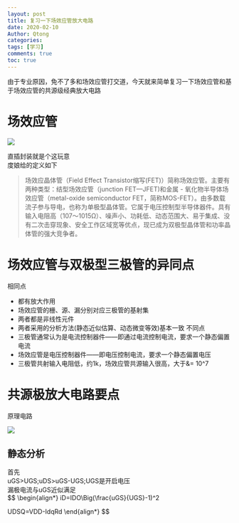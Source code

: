 ```yaml
---
layout: post
title: 复习一下场效应管放大电路
date: 2020-02-10
Author: Qtong
categories: 
tags: [学习]
comments: true
toc: true
--- 
```


由于专业原因，免不了多和场效应管打交道，今天就来简单复习一下场效应管和基于场效应管的共源级经典放大电路

# 场效应管

<a href="https://sm.ms/image/Ub8cR7rtn5iYwXj" target="_blank"><img src="https://i.loli.net/2020/02/10/Ub8cR7rtn5iYwXj.jpg" ></a>

直插封装就是个这玩意   
度娘给的定义如下
>场效应晶体管（Field Effect Transistor缩写(FET)）简称场效应管。主要有两种类型：结型场效应管（junction FET—JFET)和金属 - 氧化物半导体场效应管（metal-oxide semiconductor FET，简称MOS-FET）。由多数载流子参与导电，也称为单极型晶体管。它属于电压控制型半导体器件。具有输入电阻高（107～1015Ω）、噪声小、功耗低、动态范围大、易于集成、没有二次击穿现象、安全工作区域宽等优点，现已成为双极型晶体管和功率晶体管的强大竞争者。

# 场效应管与双极型三极管的异同点

相同点  
* 都有放大作用
* 场效应管的栅、源、漏分别对应三极管的基射集
* 两者都是非线性元件
* 两者采用的分析方法(静态近似估算、动态微变等效)基本一致
不同点
* 三极管通常认为是电流控制器件——即通过电流控制电流，要求一个静态偏置电流
* 场效应管是电压控制器件——即电压控制电流，要求一个静态偏置电压
* 三极管共射输入电阻低，约1k，场效应管共源输入很高，大于&= 10^7

# 共源极放大电路要点

原理电路


<a href="https://sm.ms/image/1PNmlbkpcSTyMJz" target="_blank"><img src="https://i.loli.net/2020/02/10/1PNmlbkpcSTyMJz.png" ></a>

## 静态分析
首先  
uGS>UGS;uDS>uGS-UGS;UGS是开启电压  
漏极电流与uGS近似满足   
$$
\begin{align*}
iD=IDO\Big(\frac{uGS}{UGS}-1)^2   

UDSQ=VDD-IdqRd
\end{align*}
$$